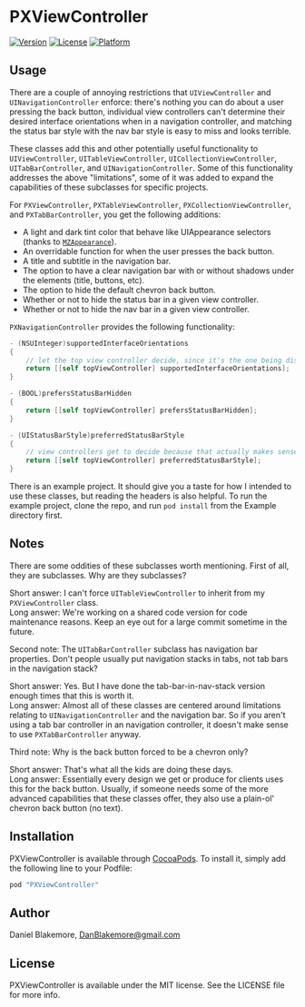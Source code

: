 # PXViewController

[![Version](https://img.shields.io/cocoapods/v/PXViewController.svg?style=flat)](http://cocoapods.org/pods/PXViewController)
[![License](https://img.shields.io/cocoapods/l/PXViewController.svg?style=flat)](http://cocoapods.org/pods/PXViewController)
[![Platform](https://img.shields.io/cocoapods/p/PXViewController.svg?style=flat)](http://cocoapods.org/pods/PXViewController)

## Usage

There are a couple of annoying restrictions that `UIViewController` and `UINavigationController` enforce: there's nothing you can do about a user pressing the back button, individual view controllers can't determine their desired interface orientations when in a navigation controller, and matching the status bar style with the nav bar style is easy to miss and looks terrible.

These classes add this and other potentially useful functionality to `UIViewController`, `UITableViewController`, `UICollectionViewController`, `UITabBarController`, and `UINavigationController`.  Some of this functionality addresses the above "limitations", some of it was added to expand the capabilities of these subclasses for specific projects.

For `PXViewController`, `PXTableViewController`, `PXCollectionViewController`, and `PXTabBarController`, you get the following additions:

* A light and dark tint color that behave like UIAppearance selectors (thanks to [`MZAppearance`](https://github.com/m1entus/MZAppearance)).
* An overridable function for when the user presses the back button.
* A title and subtitle in the navigation bar.
* The option to have a clear navigation bar with or without shadows under the elements (title, buttons, etc).
* The option to hide the default chevron back button.
* Whether or not to hide the status bar in a given view controller.
* Whether or not to hide the nav bar in a given view controller.

`PXNavigationController` provides the following functionality:

```objective-c
- (NSUInteger)supportedInterfaceOrientations
{
    // let the top view controller decide, since it's the one being displayed
    return [[self topViewController] supportedInterfaceOrientations];
}

- (BOOL)prefersStatusBarHidden
{
    return [[self topViewController] prefersStatusBarHidden];
}

- (UIStatusBarStyle)preferredStatusBarStyle
{
    // view controllers get to decide because that actually makes sense.
    return [[self topViewController] preferredStatusBarStyle];
}
```

There is an example project.  It should give you a taste for how I intended to use these classes, but reading the headers is also helpful.  To run the example project, clone the repo, and run `pod install` from the Example directory first.

## Notes

There are some oddities of these subclasses worth mentioning.  First of all, they are subclasses.  Why are they subclasses?

Short answer: I can't force `UITableViewController` to inherit from my `PXViewController` class.  
Long answer: We're working on a shared code version for code maintenance reasons.  Keep an eye out for a large commit sometime in the future.

Second note: The `UITabBarController` subclass has navigation bar properties.  Don't people usually put navigation stacks in tabs, not tab bars in the navigation stack?

Short answer: Yes.  But I have done the tab-bar-in-nav-stack version enough times that this is worth it.  
Long answer: Almost all of these classes are centered around limitations relating to `UINavigationController` and the navigation bar.  So if you aren't using a tab bar controller in an navigation controller, it doesn't make sense to use `PXTabBarController` anyway.

Third note: Why is the back button forced to be a chevron only?

Short answer: That's what all the kids are doing these days.  
Long answer: Essentially every design we get or produce for clients uses this for the back button.  Usually, if someone needs some of the more advanced capabilities that these classes offer, they also use a plain-ol' chevron back button (no text).  


## Installation

PXViewController is available through [CocoaPods](http://cocoapods.org). To install
it, simply add the following line to your Podfile:

```ruby
pod "PXViewController"
```

## Author

Daniel Blakemore, DanBlakemore@gmail.com

## License

PXViewController is available under the MIT license. See the LICENSE file for more info.
